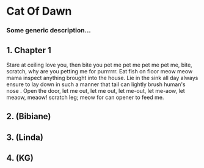 # Cat Of Dawn 

### Some generic description...

## 1. Chapter 1

Stare at ceiling love you, then bite you pet me pet me pet me pet me, bite, scratch, why are you petting me for purrrrrr. Eat fish on floor meow meow mama inspect anything brought into the house. Lie in the sink all day always ensure to lay down in such a manner that tail can lightly brush human's nose . Open the door, let me out, let me out, let me-out, let me-aow, let meaow, meaow! scratch leg; meow for can opener to feed me.

## 2. (Bibiane)

## 3. (Linda)

## 4. (KG)
